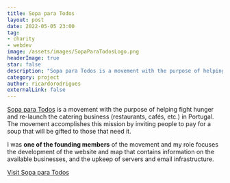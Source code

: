 ```yaml
---
title: Sopa para Todos
layout: post
date: 2022-05-05 23:00
tag: 
- charity
- webdev
image: /assets/images/SopaParaTodosLogo.png
headerImage: true
star: false
description: "Sopa para Todos is a movement with the purpose of helping fight hunger."
category: project
author: ricardorodrigues
externalLink: false
---
```


[Sopa para Todos](https://sopaparatodos.pt/) is a movement with the purpose of helping fight hunger and re-launch the catering business (restaurants, cafés, etc.) in Portugal. The movement accomplishes this mission by inviting people to pay for a soup that will be gifted to those that need it.

I was **one of the founding members** of the movement and my role focuses the development of the website and map that contains information on the available businesses, and the upkeep of servers and email infrastructure.

<div class="buttons-container">
    <a class="button" href="https://sopaparatodos.pt/" target="_blank" rel="noopener noreferrer">Visit Sopa para Todos</a>
</div>
